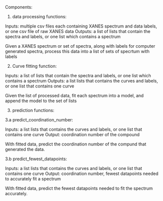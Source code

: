 Components:

1. data processing functions: 

Inputs: multiple csv files each containing XANES spectrum and data labels, or one csv file of raw XANES data
Outputs: a list of lists that contain the spectra and labels, or one list which contains a spectrum

Given a XANES spectrum or set of spectra, along with labels for computer generated spectra, process this data into a list of sets of specrtum with labels

2. Curve fitting function:

Inputs: a list of lists that contain the spectra and labels, or one list which contains a spectrum
Outputs: a list lists that contains the curves and labels, or one list that contains one curve 

Given the list of processed data, fit each spectrum into a model, and append the model to the set of lists

3. prediction functions:

3.a predict_coordination_number:

Inputs: a list lists that contains the curves and labels, or one list that contains one curve
Output: coordination number of the compound

With fitted data, predict the coordination number of the compund that generated the data.


3.b predict_fewest_datapoints:

Inputs: a list lists that contains the curves and labels, or one list that contains one curve
Output: coordination number, fewest datapoints needed to accurately fit a spectrum

With fitted data, predict the fewest datapoints needed to fit the spectrum accurately.